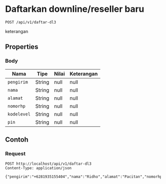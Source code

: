# Daftarkan downline/reseller baru
```http
POST /api/v1/daftar-dl3
```
keterangan
## Properties
### Body
Nama | Tipe | Nilai | Keterangan
--- | --- | --- | ---
<code>pengirim</code> | String | null | null
<code>nama</code> | String | null | null
<code>alamat</code> | String | null | null
<code>nomorhp</code> | String | null | null
<code>kodelevel</code> | String | null | null
<code>pin</code> | String | null | null
## Contoh
### Request
```http
POST http://localhost/api/v1/daftar-dl3
Content-Type: application/json

{"pengirim":"+6281935155404","nama":"Ridho","alamat":"Pacitan","nomorhp":"087758437457","kodelevel":"R","pin":"1234"}


```
